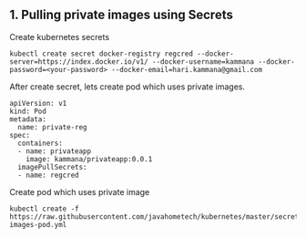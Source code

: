 ## 1. Pulling private images using Secrets

Create kubernetes secrets 

```
kubectl create secret docker-registry regcred --docker-server=https://index.docker.io/v1/ --docker-username=kammana --docker-password=<your-password> --docker-email=hari.kammana@gmail.com
```
After create secret, lets create pod which uses private images.

```
apiVersion: v1
kind: Pod
metadata:
  name: private-reg
spec:
  containers:
  - name: privateapp
    image: kammana/privateapp:0.0.1
  imagePullSecrets:
  - name: regcred

```

Create pod which uses private image 

```
kubectl create -f https://raw.githubusercontent.com/javahometech/kubernetes/master/secrets/private-images-pod.yml
```
